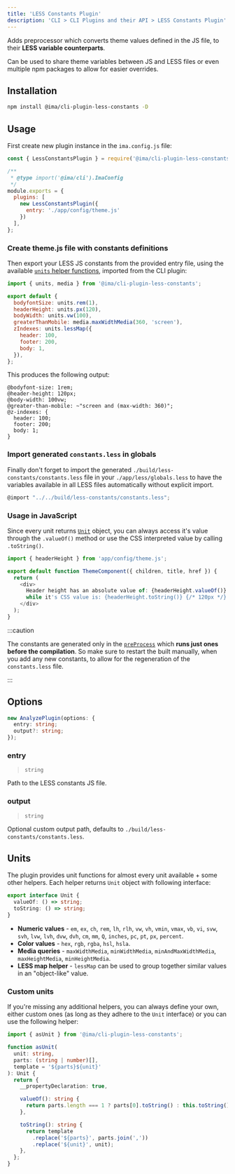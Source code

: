 ```yaml
---
title: 'LESS Constants Plugin'
description: 'CLI > CLI Plugins and their API > LESS Constants Plugin'
---
```


Adds preprocessor which converts theme values defined in the JS file, to their **LESS variable counterparts**.

Can be used to share theme variables between JS and LESS files or even multiple npm packages to allow for easier overrides.

## Installation

```bash npm2yarn
npm install @ima/cli-plugin-less-constants -D
```

## Usage

First create new plugin instance in the `ima.config.js` file:

```js title=./ima.config.js
const { LessConstantsPlugin } = require('@ima/cli-plugin-less-constants');

/**
 * @type import('@ima/cli').ImaConfig
 */
module.exports = {
  plugins: [
    new LessConstantsPlugin({
      entry: './app/config/theme.js'
    })
  ],
};
```

### Create theme.js file with constants definitions

Then export your LESS JS constants from the provided entry file, using the available [`units` helper functions](./less-constants-plugin.md#units), imported from the CLI plugin:

```js title=./app/config/theme.js
import { units, media } from '@ima/cli-plugin-less-constants';

export default {
  bodyfontSize: units.rem(1),
  headerHeight: units.px(120),
  bodyWidth: units.vw(100),
  greaterThanMobile: media.maxWidthMedia(360, 'screen'),
  zIndexes: units.lessMap({
    header: 100,
    footer: 200,
    body: 1,
  }),
};
```

This produces the following output:

```less title=../../build/less-constants/constants.less
@bodyfont-size: 1rem;
@header-height: 120px;
@body-width: 100vw;
@greater-than-mobile: ~"screen and (max-width: 360)";
@z-indexes: {
  header: 100;
  footer: 200;
  body: 1;
}
```

### Import generated `constants.less` in globals

Finally don't forget to import the generated `./build/less-constants/constants.less` file in your `./app/less/globals.less` to have the variables available in all LESS files automatically without explicit import.

```js title=./app/less/globals.less
@import "../../build/less-constants/constants.less";
```

### Usage in JavaScript

Since every unit returns [`Unit`](./less-constants-plugin.md#units) object, you can always access it's value through the `.valueOf()` method or use the CSS interpreted value by calling `.toString()`.

```js
import { headerHeight } from 'app/config/theme.js';

export default function ThemeComponent({ children, title, href }) {
  return (
    <div>
      Header height has an absolute value of: {headerHeight.valueOf()} {/* 120 */},
      while it's CSS value is: {headerHeight.toString()} {/* 120px */}
    </div>
  );
}
```

:::caution

The constants are generated only in the [`preProcess`](../plugins-api.md#plugins-api) which **runs just ones before the compilation**. So make sure to restart the built manually, when you add any new constants, to allow for the regeneration of the `constants.less` file.

:::

## Options

```ts
new AnalyzePlugin(options: {
  entry: string;
  output?: string;
});
```

### entry

> `string`

Path to the LESS constants JS file.

### output

> `string`

Optional custom output path, defaults to `./build/less-constants/constants.less`.


## Units

The plugin provides unit functions for almost every unit available + some other helpers. Each helper returns `Unit` object with following interface:

```ts
export interface Unit {
  valueOf: () => string;
  toString: () => string;
}
```
 - **Numeric values** - `em`, `ex`, `ch`, `rem`, `lh`, `rlh`, `vw`, `vh`, `vmin`, `vmax`, `vb`, `vi`, `svw`, `svh`, `lvw`, `lvh`, `dvw`, `dvh`, `cm`, `mm`, `Q`, `inches`, `pc`, `pt`, `px`, `percent`.
 - **Color values** - `hex`, `rgb`, `rgba`, `hsl`, `hsla`.
 - **Media queries** - `maxWidthMedia`, `minWidthMedia`, `minAndMaxWidthMedia`, `maxHeightMedia`, `minHeightMedia`.
 - **LESS map helper** - `lessMap` can be used to group together similar values in an "object-like" value.

### Custom units

If you're missing any additional helpers, you can always define your own, either custom ones (as long as they adhere to the `Unit` interface) or you can use the following helper:

```typescript
import { asUnit } from '@ima/cli-plugin-less-constants';

function asUnit(
  unit: string,
  parts: (string | number)[],
  template = '${parts}${unit}'
): Unit {
  return {
    __propertyDeclaration: true,

    valueOf(): string {
      return parts.length === 1 ? parts[0].toString() : this.toString();
    },

    toString(): string {
      return template
        .replace('${parts}', parts.join(','))
        .replace('${unit}', unit);
    },
  };
}
```
